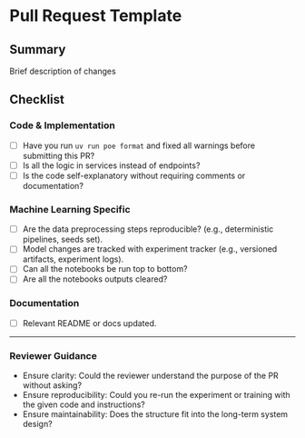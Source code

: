 # Pull Request Template

## Summary

Brief description of changes

## Checklist

### Code & Implementation
- [ ] Have you run `uv run poe format` and fixed all warnings before submitting
this PR?
- [ ] Is all the logic in services instead of endpoints?
- [ ] Is the code self-explanatory without requiring comments or documentation?

### Machine Learning Specific
- [ ] Are the data preprocessing steps reproducible? (e.g., deterministic pipelines, seeds set).
- [ ] Model changes are tracked with experiment tracker (e.g., versioned
artifacts, experiment logs).
- [ ] Can all the notebooks be run top to bottom?
- [ ] Are all the notebooks outputs cleared?

### Documentation
- [ ] Relevant README or docs updated.

---

### Reviewer Guidance
- Ensure clarity: Could the reviewer understand the purpose of the PR without
asking?
- Ensure reproducibility: Could you re-run the experiment or training with the
given code and instructions?
- Ensure maintainability: Does the structure fit into the long-term system
design?
